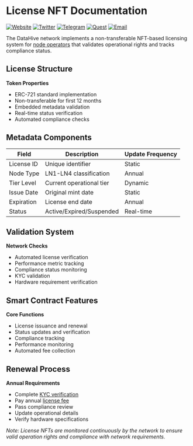 # License NFT Documentation

[![Website](https://img.shields.io/badge/Register-DataHive_Nodes-blue)](https://www.datahive.network/nodes)
[![Twitter](https://img.shields.io/badge/Twitter-DataHive-blue)](https://x.com/getdatahive)
[![Telegram](https://img.shields.io/badge/Telegram-DataHive-blue)](https://t.me/datahiveofficial)
[![Quest](https://img.shields.io/badge/Quest-DataHive-blue)](https://quest.intract.io/project/datahive-h_lpnt)
[![Email](https://img.shields.io/badge/Email-team@datahive.network-blue)](mailto:team@datahive.network)

The DataHive network implements a non-transferable NFT-based licensing system for [node operators](/docs/onboarding/nodes.md) that validates operational rights and tracks compliance status.

## License Structure

**Token Properties**
- ERC-721 standard implementation
- Non-transferable for first 12 months
- Embedded metadata validation
- Real-time status verification
- Automated compliance checks

## Metadata Components

| Field | Description | Update Frequency |
|-------|-------------|------------------|
| License ID | Unique identifier | Static |
| Node Type | LN1-LN4 classification | Annual |
| Tier Level | Current operational tier | Dynamic |
| Issue Date | Original mint date | Static |
| Expiration | License end date | Annual |
| Status | Active/Expired/Suspended | Real-time |

## Validation System

**Network Checks**
- Automated license verification
- Performance metric tracking
- Compliance status monitoring
- KYC validation
- Hardware requirement verification

## Smart Contract Features

**Core Functions**
- License issuance and renewal
- Status updates and verification
- Compliance tracking
- Performance monitoring
- Automated fee collection

## Renewal Process

**Annual Requirements**
- Complete [KYC verification](/docs/onboarding/kyc.md)
- Pay annual [license fee](/docs/onboarding/fees.md)
- Pass compliance review
- Update operational details
- Verify hardware specifications

*Note: License NFTs are monitored continuously by the network to ensure valid operation rights and compliance with network requirements.*

